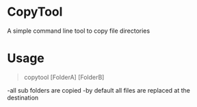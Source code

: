 # CopyTool

A simple command line tool to copy file directories

# Usage

>copytool [FolderA] [FolderB]

-all sub folders are copied
-by default all files are replaced at the destination
